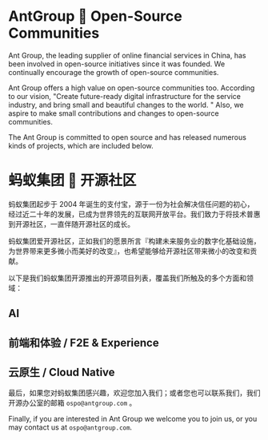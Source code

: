 

# AntGroup 🩷 Open-Source Communities

Ant Group, the leading supplier of online financial services in China, has been involved in open-source initiatives since it was founded. We continually encourage the growth of open-source communities.

Ant Group offers a high value on open-source communities too. According to our vision, "Create future-ready digital infrastructure for the service industry, and bring small and beautiful changes to the world. " Also, we aspire to make small contributions and changes to open-source communities.

The Ant Group is committed to open source and has released numerous kinds of projects, which are included below.

# 蚂蚁集团 🩷 开源社区

蚂蚁集团起步于 2004 年诞生的支付宝，源于一份为社会解决信任问题的初心，经过近二十年的发展，已成为世界领先的互联网开放平台。我们致力于将技术普惠到开源社区，一直伴随开源社区的成长。

蚂蚁集团爱开源社区，正如我们的愿景所言『构建未来服务业的数字化基础设施，为世界带来更多微小而美好的改变』，也希望能够给开源社区带来微小的改变和贡献。

以下是我们蚂蚁集团开源推出的开源项目列表，覆盖我们所触及的多个方面和领域：

## AI

## 前端和体验 / F2E & Experience

## 云原生 / Cloud Native


最后，如果您对蚂蚁集团感兴趣，欢迎您加入我们；或者您也可以联系我们，我们开源办公室的邮箱 `ospo@antgroup.com` 。

Finally, if you are interested in Ant Group we welcome you to join us, or you may contact us at `ospo@antgroup.com`.
